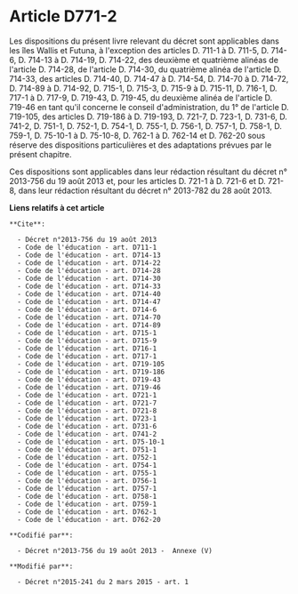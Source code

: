 # Article D771-2

Les dispositions du présent livre relevant du décret sont applicables dans les îles Wallis et Futuna, à l'exception des
articles D. 711-1 à D. 711-5, D. 714-6, D. 714-13 à D. 714-19, D. 714-22, des deuxième et quatrième alinéas de l'article D.
714-28, de l'article D. 714-30, du quatrième alinéa de l'article D. 714-33, des articles D. 714-40, D. 714-47 à D. 714-54, D.
714-70 à D. 714-72, D. 714-89 à D. 714-92, D. 715-1, D. 715-3, D. 715-9 à D. 715-11, D. 716-1, D. 717-1 à D. 717-9, D.
719-43, D. 719-45, du deuxième alinéa de l'article D. 719-46 en tant qu'il concerne le conseil d'administration, du 1° de
l'article D. 719-105, des articles D. 719-186 à D. 719-193, D. 721-7, D. 723-1, D. 731-6, D. 741-2, D. 751-1, D. 752-1, D.
754-1, D. 755-1, D. 756-1, D. 757-1, D. 758-1, D. 759-1, D. 75-10-1 à D. 75-10-8, D. 762-1 à D. 762-14 et D. 762-20 sous
réserve des dispositions particulières et des adaptations prévues par le présent chapitre. 

Ces dispositions sont applicables dans leur rédaction résultant du décret n° 2013-756 du 19 août 2013 et, pour les articles
D. 721-1 à D. 721-6 et D. 721-8, dans leur rédaction résultant du décret n° 2013-782 du 28 août 2013.

**Liens relatifs à cet article**

	**Cite**:

	  - Décret n°2013-756 du 19 août 2013
	  - Code de l'éducation - art. D711-1
	  - Code de l'éducation - art. D714-13
	  - Code de l'éducation - art. D714-22
	  - Code de l'éducation - art. D714-28
	  - Code de l'éducation - art. D714-30
	  - Code de l'éducation - art. D714-33
	  - Code de l'éducation - art. D714-40
	  - Code de l'éducation - art. D714-47
	  - Code de l'éducation - art. D714-6
	  - Code de l'éducation - art. D714-70
	  - Code de l'éducation - art. D714-89
	  - Code de l'éducation - art. D715-1
	  - Code de l'éducation - art. D715-9
	  - Code de l'éducation - art. D716-1
	  - Code de l'éducation - art. D717-1
	  - Code de l'éducation - art. D719-105
	  - Code de l'éducation - art. D719-186
	  - Code de l'éducation - art. D719-43
	  - Code de l'éducation - art. D719-46
	  - Code de l'éducation - art. D721-1
	  - Code de l'éducation - art. D721-7
	  - Code de l'éducation - art. D721-8
	  - Code de l'éducation - art. D723-1
	  - Code de l'éducation - art. D731-6
	  - Code de l'éducation - art. D741-2
	  - Code de l'éducation - art. D75-10-1
	  - Code de l'éducation - art. D751-1
	  - Code de l'éducation - art. D752-1
	  - Code de l'éducation - art. D754-1
	  - Code de l'éducation - art. D755-1
	  - Code de l'éducation - art. D756-1
	  - Code de l'éducation - art. D757-1
	  - Code de l'éducation - art. D758-1
	  - Code de l'éducation - art. D759-1
	  - Code de l'éducation - art. D762-1
	  - Code de l'éducation - art. D762-20

	**Codifié par**:

	  - Décret n°2013-756 du 19 août 2013 -  Annexe (V)

	**Modifié par**:

	  - Décret n°2015-241 du 2 mars 2015 - art. 1
